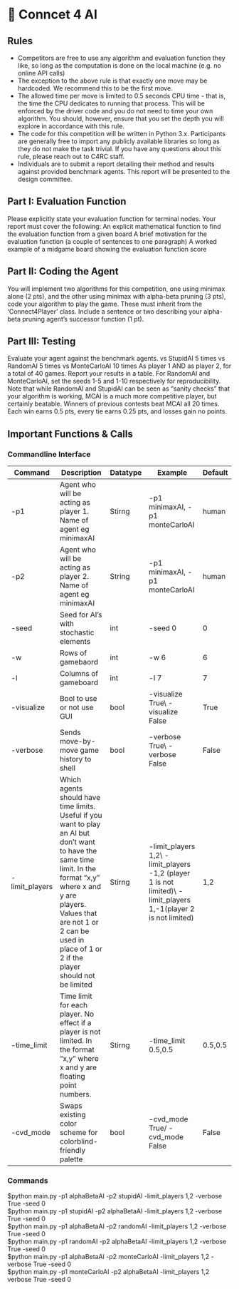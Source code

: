 # :robot: Conncet 4 AI
## Rules
* Competitors are free to use any algorithm and evaluation function they like, so long as the computation is done on the local machine (e.g. no online API calls)
* The exception to the above rule is that exactly one move may be hardcoded. We recommend this to be the first move.
* The allowed time per move is limited to 0.5 seconds CPU time - that is, the time the CPU dedicates to running that process. This will be enforced by the driver code and you do not need to time your own algorithm. You should, however, ensure that you set the depth you will explore in accordance with this rule.
* The code for this competition will be written in Python 3.x. Participants are generally free to import any publicly available libraries so long as they do not make the task trivial. If you have any questions about this rule, please reach out to C4RC staff.
* Individuals are to submit a report detailing their method and results against provided benchmark agents. This report will be presented to the design committee.

## Part I: Evaluation Function
Please explicitly state your evaluation function for terminal nodes. Your report must cover the following:
An explicit mathematical function to find the evaluation function from a given board
A brief motivation for the evaluation function (a couple of sentences to one paragraph)
A worked example of a midgame board showing the evaluation function score

## Part II: Coding the Agent
You will implement two algorithms for this competition, one using minimax alone (2 pts), and the other using minimax with alpha-beta pruning (3 pts), code your algorithm to play the game. These must inherit from the ‘Connect4Player’ class. Include a sentence or two describing your alpha-beta pruning agent’s successor function (1 pt).

## Part III: Testing 
Evaluate your agent against the benchmark agents.
<YourAgent> vs StupidAI 5 times
<YourAgent> vs RandomAI 5 times
<YourAgent> vs MonteCarloAI 10 times
As player 1 AND as player 2, for a total of 40 games. Report your results in a table. For RandomAI and MonteCarloAI, set the seeds 1-5 and 1-10 respectively for reproducibility. Note that while RandomAI and StupidAI can be seen as “sanity checks” that your algorithm is working, MCAI is a much more competitive player, but certainly beatable. Winners of previous contests beat MCAI all 20 times. Each win earns 0.5 pts, every tie earns 0.25 pts, and losses gain no points.

## Important Functions & Calls
### Commandline Interface
Command | Description | Datatype | Example | Default|
--------|-------------|----------|---------|----------|
-p1 | Agent who will be acting as player 1. Name of agent eg minimaxAI | Stirng| -p1 minimaxAI, -p1 monteCarloAI | human |
-p2 | Agent who will be acting as player 2. Name of agent eg minimaxAI | String | -p1 minimaxAI, -p1 monteCarloAI | human |
-seed | Seed for AI’s with stochastic elements | int | -seed 0 | 0
-w | Rows of gamebaord | int | -w 6 | 6
-l | Columns of gameboard | int | -l 7 | 7
-visualize | Bool to use or not use GUI | bool | -visualize True\ -visualize False | True
-verbose | Sends move-by-move game history to shell | bool | -verbose True\ -verbose False | False
-limit_players | Which agents should have time limits. Useful if you want to play an AI but don’t want to have the same time limit. In the format “x,y” where x and y are players. Values that are not 1 or 2 can be used in place of 1 or 2 if the player should not be limited | Stirng | -limit_players 1,2\ -limit_players -1,2 (player 1 is not limited)\ -limit_players 1,-1(player 2 is not limited) | 1,2
-time_limit | Time limit for each player. No effect if a player is not limited. In the format “x,y” where x and y are floating point numbers. | Stirng | -time_limit 0.5,0.5 | 0.5,0.5
-cvd_mode | Swaps existing color scheme for colorblind- friendly palette | bool | -cvd_mode True/ -cvd_mode False | False

### Commands
$python main.py -p1 alphaBetaAI -p2 stupidAI -limit_players 1,2 -verbose True -seed 0\
$python main.py -p1 stupidAI -p2 alphaBetaAI -limit_players 1,2 -verbose True -seed 0\
$python main.py -p1 alphaBetaAI -p2 randomAI -limit_players 1,2 -verbose True -seed 0\
$python main.py -p1 randomAI -p2 alphaBetaAI -limit_players 1,2 -verbose True -seed 0\
$python main.py -p1 alphaBetaAI -p2 monteCarloAI -limit_players 1,2 -verbose True -seed 0\
$python main.py -p1 monteCarloAI -p2 alphaBetaAI -limit_players 1,2 verbose True -seed 0

